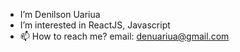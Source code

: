 - I’m Denilson Uariua
- I’m interested in ReactJS, Javascript
- 📫 How to reach me? 
email: denuariua@gmail.com
